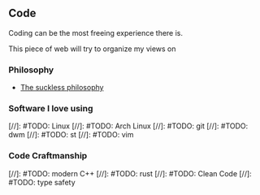 ## Code

Coding can be the most freeing experience there is.

This piece of web will try to organize my views on

### Philosophy

- [The suckless philosophy](articles/code/suckless.html)

### Software I love using

[//]: #TODO: Linux
[//]: #TODO: Arch Linux
[//]: #TODO: git
[//]: #TODO: dwm
[//]: #TODO: st
[//]: #TODO: vim

### Code Craftmanship

[//]: #TODO: modern C++
[//]: #TODO: rust
[//]: #TODO: Clean Code
[//]: #TODO: type safety


